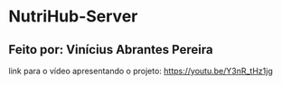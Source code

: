 # NutriHub-Server
## Feito por: Vinícius Abrantes Pereira
link para o vídeo apresentando o projeto: https://youtu.be/Y3nR_tHz1jg
